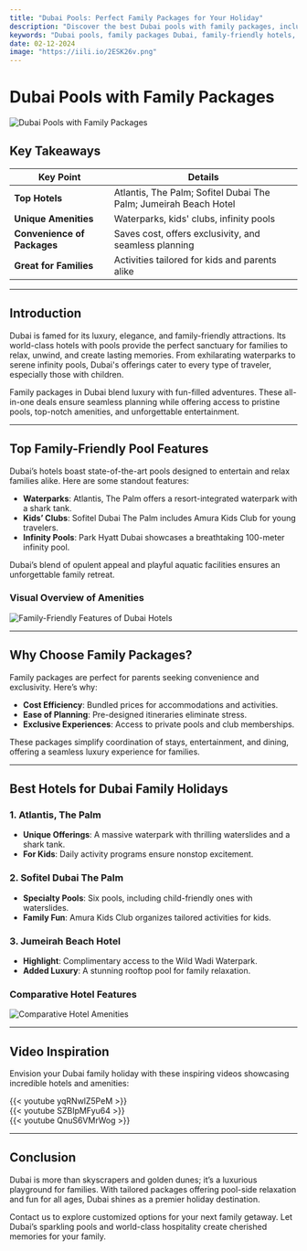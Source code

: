 ```yaml
---
title: "Dubai Pools: Perfect Family Packages for Your Holiday"
description: "Discover the best Dubai pools with family packages, including luxurious amenities, kids' clubs, and exciting waterparks. Explore our detailed guide on family-friendly hotels in Dubai."
keywords: "Dubai pools, family packages Dubai, family-friendly hotels, Dubai waterparks, Dubai resorts with pools"
date: 02-12-2024
image: "https://iili.io/2ESK26v.png"
---
```


# Dubai Pools with Family Packages

![Dubai Pools with Family Packages](img/blog/Dubai_Pools_with_Family_Packages.png)

## Key Takeaways

| **Key Point**               | **Details**                                                      |
| --------------------------- | ---------------------------------------------------------------- |
| **Top Hotels**              | Atlantis, The Palm; Sofitel Dubai The Palm; Jumeirah Beach Hotel |
| **Unique Amenities**        | Waterparks, kids' clubs, infinity pools                          |
| **Convenience of Packages** | Saves cost, offers exclusivity, and seamless planning            |
| **Great for Families**      | Activities tailored for kids and parents alike                   |

---

## Introduction

Dubai is famed for its luxury, elegance, and family-friendly attractions. Its world-class hotels with pools provide the perfect sanctuary for families to relax, unwind, and create lasting memories. From exhilarating waterparks to serene infinity pools, Dubai's offerings cater to every type of traveler, especially those with children.

Family packages in Dubai blend luxury with fun-filled adventures. These all-in-one deals ensure seamless planning while offering access to pristine pools, top-notch amenities, and unforgettable entertainment.

---

## Top Family-Friendly Pool Features

Dubai’s hotels boast state-of-the-art pools designed to entertain and relax families alike. Here are some standout features:

- **Waterparks**: Atlantis, The Palm offers a resort-integrated waterpark with a shark tank.
- **Kids’ Clubs**: Sofitel Dubai The Palm includes Amura Kids Club for young travelers.
- **Infinity Pools**: Park Hyatt Dubai showcases a breathtaking 100-meter infinity pool.

Dubai’s blend of opulent appeal and playful aquatic facilities ensures an unforgettable family retreat.

### Visual Overview of Amenities

![Family-Friendly Features of Dubai Hotels](https://iili.io/2ESK26v.png)

---

## Why Choose Family Packages?

Family packages are perfect for parents seeking convenience and exclusivity. Here’s why:

- **Cost Efficiency**: Bundled prices for accommodations and activities.
- **Ease of Planning**: Pre-designed itineraries eliminate stress.
- **Exclusive Experiences**: Access to private pools and club memberships.

These packages simplify coordination of stays, entertainment, and dining, offering a seamless luxury experience for families.

---

## Best Hotels for Dubai Family Holidays

### **1. Atlantis, The Palm**

- **Unique Offerings**: A massive waterpark with thrilling waterslides and a shark tank.
- **For Kids**: Daily activity programs ensure nonstop excitement.

### **2. Sofitel Dubai The Palm**

- **Specialty Pools**: Six pools, including child-friendly ones with waterslides.
- **Family Fun**: Amura Kids Club organizes tailored activities for kids.

### **3. Jumeirah Beach Hotel**

- **Highlight**: Complimentary access to the Wild Wadi Waterpark.
- **Added Luxury**: A stunning rooftop pool for family relaxation.

### Comparative Hotel Features

![Comparative Hotel Amenities](https://iili.io/2ESKWcQ.png)

---

## Video Inspiration

Envision your Dubai family holiday with these inspiring videos showcasing incredible hotels and amenities:

{{< youtube yqRNwlZ5PeM >}}  
{{< youtube SZBIpMFyu64 >}}  
{{< youtube QnuS6VMrWog >}}

---

## Conclusion

Dubai is more than skyscrapers and golden dunes; it’s a luxurious playground for families. With tailored packages offering pool-side relaxation and fun for all ages, Dubai shines as a premier holiday destination.

Contact us to explore customized options for your next family getaway. Let Dubai’s sparkling pools and world-class hospitality create cherished memories for your family.
